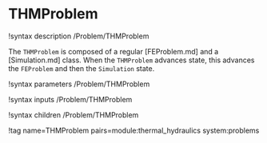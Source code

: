 # THMProblem

!syntax description /Problem/THMProblem

The `THMProblem` is composed of a regular [FEProblem.md] and a [Simulation.md] class.
When the `THMProblem` advances state, this advances the `FEProblem` and then the `Simulation` state.

!syntax parameters /Problem/THMProblem

!syntax inputs /Problem/THMProblem

!syntax children /Problem/THMProblem

!tag name=THMProblem pairs=module:thermal_hydraulics system:problems
